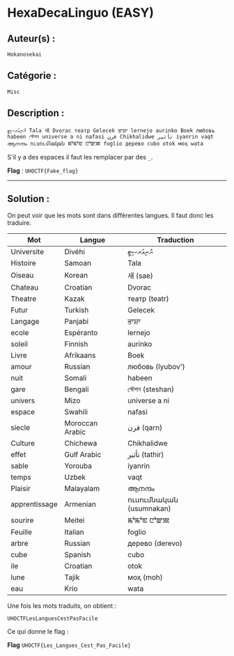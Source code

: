 # HexaDecaLinguo (EASY)

## Auteur(s) :
`Hokanosekai`

## Catégorie :
`Misc`

## Description :
```text
ޔުނިވަރސިޓީ Tala 새 Dvorac театр Gelecek ਭਾਸ਼ਾ lernejo aurinko Boek любовь habeen স্টেশন universe a ni nafasi قرن Chikhalidwe تأثير iyanrin vaqt ആനന്ദം ուսումնական ꯃꯣꯃꯣꯟ ꯅꯣꯛꯄ foglio дерево cubo otok моҳ wata
```

S'il y a des espaces il faut les remplacer par des `_`.

**Flag** : `UHOCTF{Fake_flag}`

---

## Solution :

On peut voir que les mots sont dans différentes langues. Il faut donc les traduire.

| Mot | Langue | Traduction |
| --- | --- | --- |
|Universite | Divéhi | ޔުނިވަރސިޓީ |
|Histoire | Samoan | Tala |
|Oiseau | Korean | 새 (sae) |
|Chateau | Croatian | Dvorac |
|Theatre | Kazak | театр (teatr) |
|Futur | Turkish | Gelecek |
|Langage | Panjabi | ਭਾਸ਼ਾ |
|ecole | Espéranto | lernejo |
|soleil | Finnish | aurinko |
|Livre | Afrikaans | Boek |
|amour | Russian | любовь (lyubov') |
|nuit | Somali | habeen |
|gare | Bengali | স্টেশন (steshan) |
|univers | Mizo | universe a ni |
|espace | Swahili | nafasi |
|siecle | Moroccan Arabic | قرن (qarn) |
|Culture | Chichewa | Chikhalidwe |
|effet | Gulf Arabic | تأثير (tathir) |
|sable | Yorouba | iyanrin |
|temps | Uzbek | vaqt |
|Plaisir | Malayalam | ആനന്ദം |
|apprentissage | Armenian | ուսումնական (usumnakan) |
|sourire | Meitei | ꯃꯣꯃꯣꯟ ꯅꯣꯛꯄ |
|Feuille | Italian | foglio |
|arbre | Russian | дерево (derevo) |
|cube | Spanish | cubo |
|ile | Croatian | otok |
|lune | Tajik | моҳ (moh) |
|eau | Krio | wata |

Une fois les mots traduits, on obtient :

```text
UHOCTFLesLanguesCestPasFacile
```

Ce qui donne le flag :

**Flag** `UHOCTF{Les_Langues_Cest_Pas_Facile}`
